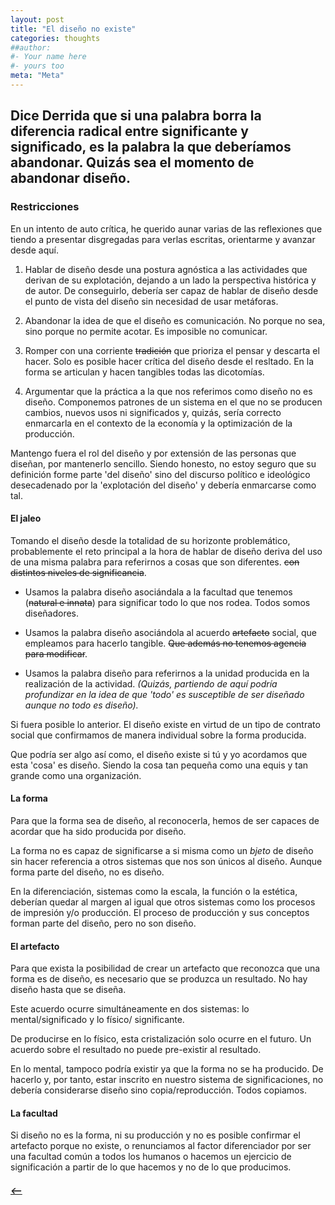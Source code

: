 ```yaml
---
layout: post
title: "El diseño no existe"
categories: thoughts
##author:
#- Your name here
#- yours too
meta: "Meta"
---
```


## Dice Derrida que si una palabra borra la diferencia radical entre significante y significado, es la palabra la que deberíamos abandonar. Quizás sea el momento de abandonar diseño.

### Restricciones
En un intento de auto crítica, he querido aunar varias de las reflexiones que tiendo a presentar disgregadas para verlas escritas, orientarme y avanzar desde aquí.

1. Hablar de diseño desde una postura agnóstica a las actividades que derivan de su explotación, dejando a un lado la perspectiva histórica y de autor. De conseguirlo, debería ser capaz de hablar de diseño desde el punto de vista del diseño sin necesidad de usar metáforas.

2. Abandonar la idea de que el diseño es comunicación. No porque no sea, sino porque no permite acotar. Es imposible no comunicar.

3. Romper con una corriente ~~tradición~~ que prioriza el pensar y descarta el hacer. Solo es posible hacer crítica del diseño desde el resltado. En la forma se articulan y hacen tangibles todas las dicotomías.

4. Argumentar que la práctica a la que nos referimos como diseño no es diseño. Componemos patrones de un sistema en el que no se producen cambios, nuevos usos ni significados y, quizás, sería correcto enmarcarla en el contexto de la economía y la optimización de la producción.

Mantengo fuera el rol del diseño y por extensión de las personas que diseñan, por mantenerlo sencillo. Siendo honesto, no estoy seguro que su definición forme parte 'del diseño' sino del discurso político e ideológico desecadenado por la 'explotación del diseño' y debería enmarcarse como tal.


#### El jaleo
Tomando el diseño desde la totalidad de su horizonte problemático, probablemente el reto principal a la hora de hablar de diseño deriva del uso de una misma palabra para referirnos a cosas que son diferentes. ~~con distintos niveles de significancia~~.

- Usamos la palabra diseño asociándala a la facultad que tenemos (~~natural e innata~~) para significar todo lo que nos rodea. Todos somos diseñadores.

- Usamos la palabra diseño asociándola al acuerdo ~~artefacto~~ social, que empleamos para hacerlo tangible. ~~Que además no tenemos agencia para modificar~~.

- Usamos la palabra diseño para referirnos a la unidad producida en la realización de la actividad. *(Quizás, partiendo de aquí podría profundizar en la idea de que 'todo' es susceptible de ser diseñado aunque no todo es diseño).*

Si fuera posible lo anterior. El diseño existe en virtud de un tipo de contrato social que confirmamos de manera individual sobre la forma producida.

Que podría ser algo así como, el diseño existe si tú y yo acordamos que esta 'cosa' es diseño. Siendo la cosa tan pequeña como una equis y tan grande como una organización.

#### La forma
Para que la forma sea de diseño, al reconocerla, hemos de ser capaces de acordar
que ha sido producida por diseño.

La forma no es capaz de significarse a si misma como un *bjeto* de diseño sin hacer referencia a otros sistemas que nos son únicos al diseño. Aunque forma parte del diseño, no es diseño.

En la diferenciación, sistemas como la escala, la función o la estética, deberían quedar al margen al igual que otros sistemas como los procesos de impresión y/o producción. El proceso de producción y sus conceptos forman parte del diseño, pero no son diseño.

#### El artefacto
Para que exista la posibilidad de crear un artefacto que reconozca que una forma es de diseño, es necesario que se produzca un resultado. No hay diseño hasta que se diseña.

Este acuerdo ocurre simultáneamente en dos sistemas: lo mental/significado y lo físico/ significante.

De producirse en lo físico, esta cristalización solo ocurre en el futuro. Un acuerdo sobre el resultado no puede pre-existir al resultado.

En lo mental, tampoco podría existir ya que la forma no se ha producido. De hacerlo y, por tanto, estar inscrito en nuestro sistema de significaciones, no debería  considerarse diseño sino copia/reproducción. Todos copiamos.

#### La facultad
Si diseño no es la forma, ni su producción y no es posible confirmar el artefacto porque no existe, o renunciamos al factor diferenciador por ser una facultad común a todos los humanos o hacemos un ejercicio de significación a partir de lo que hacemos y no de lo que producimos.





##### [⟵](/../../incomplete/index.html)
